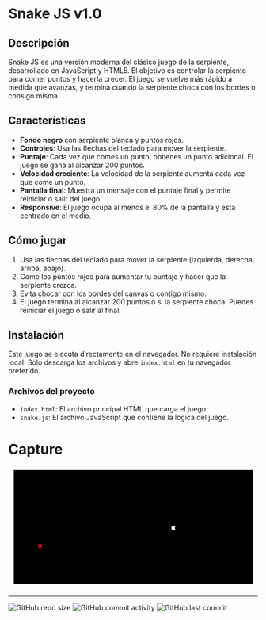 # Snake JS v1.0

## Descripción
Snake JS es una versión moderna del clásico juego de la serpiente, desarrollado en JavaScript y HTML5. El objetivo es controlar la serpiente para comer puntos y hacerla crecer. El juego se vuelve más rápido a medida que avanzas, y termina cuando la serpiente choca con los bordes o consigo misma.

## Características
- **Fondo negro** con serpiente blanca y puntos rojos.
- **Controles**: Usa las flechas del teclado para mover la serpiente.
- **Puntaje**: Cada vez que comes un punto, obtienes un punto adicional. El juego se gana al alcanzar 200 puntos.
- **Velocidad creciente**: La velocidad de la serpiente aumenta cada vez que come un punto.
- **Pantalla final**: Muestra un mensaje con el puntaje final y permite reiniciar o salir del juego.
- **Responsive**: El juego ocupa al menos el 80% de la pantalla y está centrado en el medio.

## Cómo jugar
1. Usa las flechas del teclado para mover la serpiente (izquierda, derecha, arriba, abajo).
2. Come los puntos rojos para aumentar tu puntaje y hacer que la serpiente crezca.
3. Evita chocar con los bordes del canvas o contigo mismo.
4. El juego termina al alcanzar 200 puntos o si la serpiente choca. Puedes reiniciar el juego o salir al final.

## Instalación
Este juego se ejecuta directamente en el navegador. No requiere instalación local. Solo descarga los archivos y abre `index.html` en tu navegador preferido.

### Archivos del proyecto
- `index.html`: El archivo principal HTML que carga el juego.
- `snake.js`: El archivo JavaScript que contiene la lógica del juego.

# Capture

![Captura](https://github.com/eliasescalante/snake_js_v.1.0/blob/main/capture_snake_js.png)

----

![GitHub repo size](https://img.shields.io/github/repo-size/eliasescalante/snake_js_v.1.0
)
![GitHub commit activity](https://img.shields.io/github/commit-activity/m/eliasescalante/snake_js_v.1.0
)
![GitHub last commit](https://img.shields.io/github/last-commit/eliasescalante/snake_js_v.1.0
)
